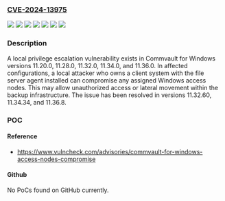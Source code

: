 ### [CVE-2024-13975](https://cve.mitre.org/cgi-bin/cvename.cgi?name=CVE-2024-13975)
![](https://img.shields.io/static/v1?label=Product&message=Commvault&color=blue)
![](https://img.shields.io/static/v1?label=Version&message=11.20.0%20&color=brightgreen)
![](https://img.shields.io/static/v1?label=Version&message=11.28.0%20&color=brightgreen)
![](https://img.shields.io/static/v1?label=Version&message=11.32.0%20&color=brightgreen)
![](https://img.shields.io/static/v1?label=Version&message=11.34.0%20&color=brightgreen)
![](https://img.shields.io/static/v1?label=Version&message=11.36.0%20&color=brightgreen)
![](https://img.shields.io/static/v1?label=Vulnerability&message=CWE-269%20Improper%20Privilege%20Management&color=brightgreen)

### Description

A local privilege escalation vulnerability exists in Commvault for Windows versions 11.20.0, 11.28.0, 11.32.0, 11.34.0, and 11.36.0. In affected configurations, a local attacker who owns a client system with the file server agent installed can compromise any assigned Windows access nodes. This may allow unauthorized access or lateral movement within the backup infrastructure. The issue has been resolved in versions 11.32.60, 11.34.34, and 11.36.8.

### POC

#### Reference
- https://www.vulncheck.com/advisories/commvault-for-windows-access-nodes-compromise

#### Github
No PoCs found on GitHub currently.

